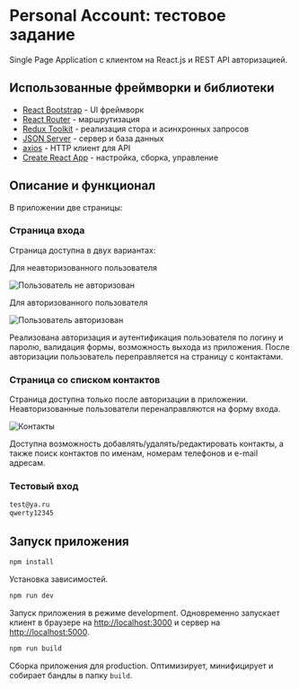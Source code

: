 # Personal Account: тестовое задание

Single Page Application с клиентом на React.js и REST API авторизацией.

## Использованные фреймворки и библиотеки

* [React Bootstrap](https://react-bootstrap.github.io/) - UI фреймворк
* [React Router](https://reactrouter.com/) - маршрутизация
* [Redux Toolkit](https://redux-toolkit.js.org/) - реализация стора и асинхронных запросов
* [JSON Server](https://github.com/typicode/json-server) - сервер и база данных
* [axios](https://redux-toolkit.js.org/) - HTTP клиент для API
* [Create React App](https://github.com/facebook/create-react-app) - настройка, сборка, управление

## Описание и функционал

В приложении две страницы:

### Страница входа

Страница доступна в двух вариантах:

Для неавторизованного пользователя

![Пользователь не авторизован](http://dl4.joxi.net/drive/2021/10/08/0019/2288/1284336/36/1b66ff510a.jpg)

Для авторизованного пользователя

![Пользователь авторизован](http://dl3.joxi.net/drive/2021/10/08/0019/2288/1284336/36/9b6e01acb5.jpg)

Реализована авторизация и аутентификация пользователя по логину и паролю, валидация формы, возможность выхода из приложения.
После авторизации пользователь переправляется на страницу с контактами.

### Страница со списком контактов

Страница доступна только после авторизации в приложении. Неавторизованные пользователи перенаправляются на форму входа.

![Контакты](http://dl4.joxi.net/drive/2021/10/08/0019/2288/1284336/36/26d3c8b7d2.jpg)

Доступна возможность добавлять/удалять/редактировать контакты, а также поиск контактов по именам, номерам телефонов и e-mail адресам.

### Тестовый вход

```bash
test@ya.ru
qwerty12345
```

## Запуск приложения

```bash
npm install
```

Установка зависимостей.

```bash
npm run dev
```

Запуск приложения в режиме development. Одновременно запускает клиент в браузере на [http://localhost:3000](http://localhost:3000) и сервер на [http://localhost:5000](http://localhost:5000).

```bash
npm run build
```

Сборка приложения для production. Оптимизирует, минифицирует и собирает бандлы в папку `build`.
